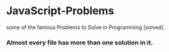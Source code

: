 # JavaScript-Problems

some of the famous Problems to Solve in Programming [solved]
### Almost every file has more than one solution in it.
